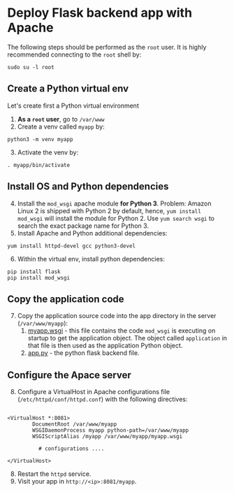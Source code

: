 # Deploy Flask backend app with Apache

The following steps should be performed as the `root` user. It is highly recommended connecting to the `root` shell by:

```shell
sudo su -l root
```

## Create a Python virtual env

Let's create first a Python virtual environment 

1. **As a `root` user**, go to `/var/www`
2. Create a venv called `myapp` by: 

```shell
python3 -m venv myapp
```

3. Activate the venv by:
```shell
. myapp/bin/activate
```

## Install OS and Python dependencies

4. Install the `mod_wsgi` apache module **for Python 3**. Problem: Amazon Linux 2 is shipped with Python 2 by default, hence, `yum install mod_wsgi` will install the module for Python 2. Use `yum search wsgi` to search the exact package name for Python 3.
5. Install Apache and Python additional dependencies:
```shell
yum install httpd-devel gcc python3-devel
```
6. Within the virtual env, install python dependencies:
```shell
pip install flask 
pip install mod_wsgi
```

## Copy the application code

7. Copy the application source code into the app directory in the server (`/var/www/myapp`):
   1. [myapp.wsgi](../05_simple_webserver/myapp.wsgi) - this file contains the code `mod_wsgi` is executing on startup to get the application object. The object called `application` in that file is then used as the application Python object.
   2. [app.py](../05_simple_webserver/app.py) - the python flask backend file.

## Configure the Apace server

8. Configure a VirtualHost in Apache configurations file (`/etc/httpd/conf/httpd.conf`) with the following directives:
```shell

<VirtualHost *:8081>
        DocumentRoot /var/www/myapp
        WSGIDaemonProcess myapp python-path=/var/www/myapp
        WSGIScriptAlias /myapp /var/www/myapp/myapp.wsgi
        
          # configurations ....
          
</VirtualHost>
```
8. Restart the `httpd` service.
9. Visit your app in `http://<ip>:8081/myapp`.
